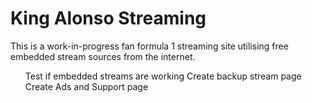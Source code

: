 <h1>King Alonso Streaming</h1>
 <p>This is a work-in-progress fan formula 1 streaming site utilising free embedded stream sources from the internet.</p>
<ul>
    <il>Test if embedded streams are working</il>
    <il>Create backup stream page</il>
    <il>Create Ads and Support page</il>
</ul>
